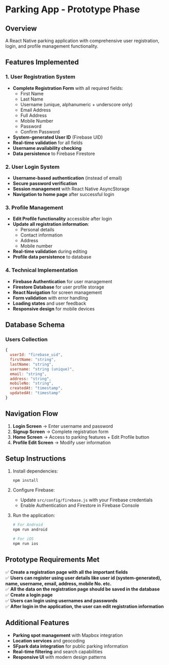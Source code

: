 # Parking App - Prototype Phase

## Overview
A React Native parking application with comprehensive user registration, login, and profile management functionality.

## Features Implemented

### 1. User Registration System
- **Complete Registration Form** with all required fields:
  - First Name
  - Last Name
  - Username (unique, alphanumeric + underscore only)
  - Email Address
  - Full Address
  - Mobile Number
  - Password
  - Confirm Password
- **System-generated User ID** (Firebase UID)
- **Real-time validation** for all fields
- **Username availability checking**
- **Data persistence** to Firebase Firestore

### 2. User Login System
- **Username-based authentication** (instead of email)
- **Secure password verification**
- **Session management** with React Native AsyncStorage
- **Navigation to home page** after successful login

### 3. Profile Management
- **Edit Profile functionality** accessible after login
- **Update all registration information**:
  - Personal details
  - Contact information
  - Address
  - Mobile number
- **Real-time validation** during editing
- **Profile data persistence** to database

### 4. Technical Implementation
- **Firebase Authentication** for user management
- **Firestore Database** for user profile storage
- **React Navigation** for screen management
- **Form validation** with error handling
- **Loading states** and user feedback
- **Responsive design** for mobile devices

## Database Schema

### Users Collection
```javascript
{
  userId: "firebase_uid",
  firstName: "string",
  lastName: "string", 
  username: "string (unique)",
  email: "string",
  address: "string",
  mobileNo: "string",
  createdAt: "timestamp",
  updatedAt: "timestamp"
}
```

## Navigation Flow
1. **Login Screen** → Enter username and password
2. **Signup Screen** → Complete registration form
3. **Home Screen** → Access to parking features + Edit Profile button
4. **Profile Edit Screen** → Modify user information

## Setup Instructions

1. Install dependencies:
   ```bash
   npm install
   ```

2. Configure Firebase:
   - Update `src/config/firebase.js` with your Firebase credentials
   - Enable Authentication and Firestore in Firebase Console

3. Run the application:
   ```bash
   # For Android
   npm run android
   
   # For iOS
   npm run ios
   ```

## Prototype Requirements Met

✅ **Create a registration page with all the important fields**  
✅ **Users can register using user details like user id (system-generated), name, username, email, address, mobile No. etc.**  
✅ **All the data on the registration page should be saved in the database**  
✅ **Create a login page**  
✅ **Users can login using usernames and passwords**  
✅ **After login in the application, the user can edit registration information**

## Additional Features
- **Parking spot management** with Mapbox integration
- **Location services** and geocoding
- **SFpark data integration** for public parking information
- **Real-time filtering** and search capabilities
- **Responsive UI** with modern design patterns

